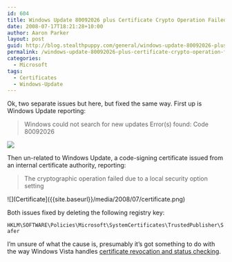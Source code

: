 ```yaml
---
id: 604
title: Windows Update 80092026 plus Certificate Crypto Operation Failed
date: 2008-07-17T18:21:28+10:00
author: Aaron Parker
layout: post
guid: http://blog.stealthpuppy.com/general/windows-update-80092026-plus-certificate-crypto-operation-failed
permalink: /windows-update-80092026-plus-certificate-crypto-operation-failed/
categories:
  - Microsoft
tags:
  - Certificates
  - Windows-Update
---
```

Ok, two separate issues but here, but fixed the same way. First up is Windows Update reporting:

> Windows could not search for new updates
> Error(s) found: Code 80092026

![]({{site.baseurl}}/media/2008/07/windowsupdate2.png)

Then un-related to Windows Update, a code-signing certificate issued from an internal certificate authority, reporting:

> The cryptographic operation failed due to a local security option setting

![](Certificate]({{site.baseurl}}/media/2008/07/certificate.png)

Both issues fixed by deleting the following registry key:

`HKLM\SOFTWARE\Policies\Microsoft\SystemCertificates\TrustedPublisher\Safer`

I’m unsure of what the cause is, presumably it’s got something to do with the way Windows Vista handles [certificate revocation and status checking](http://technet.microsoft.com/en-us/library/bb457027.aspx).
